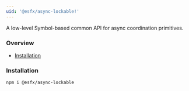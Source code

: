 ```yaml
---
uid: '@esfx/async-lockable!'
---
```


A low-level Symbol-based common API for async coordination primitives.

### Overview

* [Installation](#installation)

### Installation

```sh
npm i @esfx/async-lockable
```
